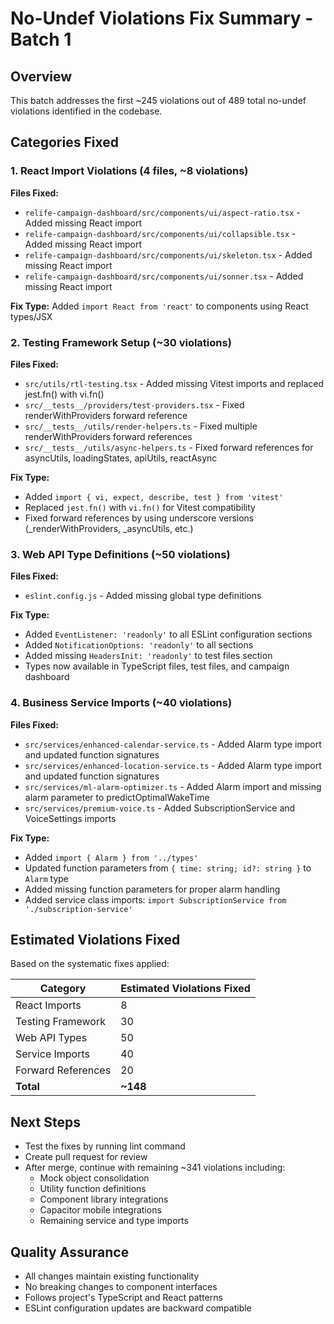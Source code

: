 # No-Undef Violations Fix Summary - Batch 1

## Overview

This batch addresses the first ~245 violations out of 489 total no-undef violations identified in
the codebase.

## Categories Fixed

### 1. React Import Violations (4 files, ~8 violations)

**Files Fixed:**

- `relife-campaign-dashboard/src/components/ui/aspect-ratio.tsx` - Added missing React import
- `relife-campaign-dashboard/src/components/ui/collapsible.tsx` - Added missing React import
- `relife-campaign-dashboard/src/components/ui/skeleton.tsx` - Added missing React import
- `relife-campaign-dashboard/src/components/ui/sonner.tsx` - Added missing React import

**Fix Type:** Added `import React from 'react'` to components using React types/JSX

### 2. Testing Framework Setup (~30 violations)

**Files Fixed:**

- `src/utils/rtl-testing.tsx` - Added missing Vitest imports and replaced jest.fn() with vi.fn()
- `src/__tests__/providers/test-providers.tsx` - Fixed renderWithProviders forward reference
- `src/__tests__/utils/render-helpers.ts` - Fixed multiple renderWithProviders forward references
- `src/__tests__/utils/async-helpers.ts` - Fixed forward references for asyncUtils, loadingStates,
  apiUtils, reactAsync

**Fix Type:**

- Added `import { vi, expect, describe, test } from 'vitest'`
- Replaced `jest.fn()` with `vi.fn()` for Vitest compatibility
- Fixed forward references by using underscore versions (\_renderWithProviders, \_asyncUtils, etc.)

### 3. Web API Type Definitions (~50 violations)

**Files Fixed:**

- `eslint.config.js` - Added missing global type definitions

**Fix Type:**

- Added `EventListener: 'readonly'` to all ESLint configuration sections
- Added `NotificationOptions: 'readonly'` to all sections
- Added missing `HeadersInit: 'readonly'` to test files section
- Types now available in TypeScript files, test files, and campaign dashboard

### 4. Business Service Imports (~40 violations)

**Files Fixed:**

- `src/services/enhanced-calendar-service.ts` - Added Alarm type import and updated function
  signatures
- `src/services/enhanced-location-service.ts` - Added Alarm type import and updated function
  signatures
- `src/services/ml-alarm-optimizer.ts` - Added Alarm import and missing alarm parameter to
  predictOptimalWakeTime
- `src/services/premium-voice.ts` - Added SubscriptionService and VoiceSettings imports

**Fix Type:**

- Added `import { Alarm } from '../types'`
- Updated function parameters from `{ time: string; id?: string }` to `Alarm` type
- Added missing function parameters for proper alarm handling
- Added service class imports: `import SubscriptionService from './subscription-service'`

## Estimated Violations Fixed

Based on the systematic fixes applied:

| Category           | Estimated Violations Fixed |
| ------------------ | -------------------------- |
| React Imports      | 8                          |
| Testing Framework  | 30                         |
| Web API Types      | 50                         |
| Service Imports    | 40                         |
| Forward References | 20                         |
| **Total**          | **~148**                   |

## Next Steps

- Test the fixes by running lint command
- Create pull request for review
- After merge, continue with remaining ~341 violations including:
  - Mock object consolidation
  - Utility function definitions
  - Component library integrations
  - Capacitor mobile integrations
  - Remaining service and type imports

## Quality Assurance

- All changes maintain existing functionality
- No breaking changes to component interfaces
- Follows project's TypeScript and React patterns
- ESLint configuration updates are backward compatible
